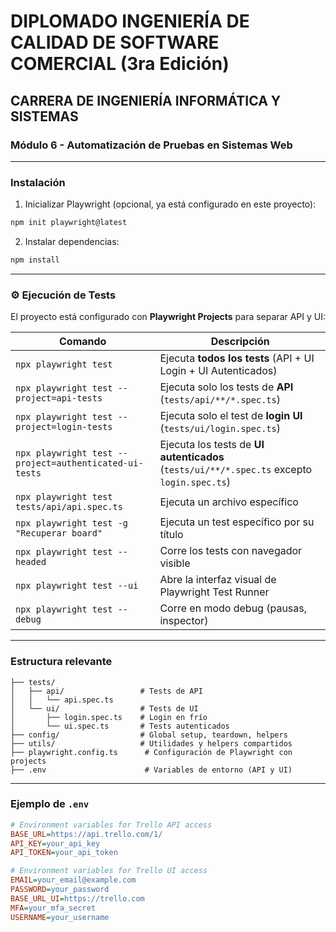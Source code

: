 # DIPLOMADO INGENIERÍA DE CALIDAD DE SOFTWARE COMERCIAL (3ra Edición)
## CARRERA DE INGENIERÍA INFORMÁTICA Y SISTEMAS
### Módulo 6 - Automatización de Pruebas en Sistemas Web

---

### Instalación

1. Inicializar Playwright (opcional, ya está configurado en este proyecto):  
```bash
npm init playwright@latest
```

2. Instalar dependencias:  
```bash
npm install
```

---

### ⚙️ Ejecución de Tests

El proyecto está configurado con **Playwright Projects** para separar API y UI:

| Comando | Descripción |
|---------|-------------|
| `npx playwright test` | Ejecuta **todos los tests** (API + UI Login + UI Autenticados) |
| `npx playwright test --project=api-tests` | Ejecuta solo los tests de **API** (`tests/api/**/*.spec.ts`) |
| `npx playwright test --project=login-tests` | Ejecuta solo el test de **login UI** (`tests/ui/login.spec.ts`) |
| `npx playwright test --project=authenticated-ui-tests` | Ejecuta los tests de **UI autenticados** (`tests/ui/**/*.spec.ts` excepto `login.spec.ts`) |
| `npx playwright test tests/api/api.spec.ts` | Ejecuta un archivo específico |
| `npx playwright test -g "Recuperar board"` | Ejecuta un test específico por su título |
| `npx playwright test --headed` | Corre los tests con navegador visible |
| `npx playwright test --ui` | Abre la interfaz visual de Playwright Test Runner |
| `npx playwright test --debug` | Corre en modo debug (pausas, inspector) |

---

### Estructura relevante

```
├── tests/
│   ├── api/                 # Tests de API
│   │   └── api.spec.ts
│   └── ui/                  # Tests de UI
│       ├── login.spec.ts    # Login en frío
│       └── ui.spec.ts       # Tests autenticados
├── config/                  # Global setup, teardown, helpers
├── utils/                   # Utilidades y helpers compartidos
├── playwright.config.ts      # Configuración de Playwright con projects
├── .env                      # Variables de entorno (API y UI)
```

---

### Ejemplo de `.env`

```ini
# Environment variables for Trello API access
BASE_URL=https://api.trello.com/1/
API_KEY=your_api_key
API_TOKEN=your_api_token

# Environment variables for Trello UI access
EMAIL=your_email@example.com
PASSWORD=your_password
BASE_URL_UI=https://trello.com
MFA=your_mfa_secret
USERNAME=your_username
```